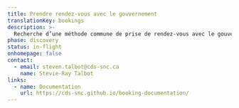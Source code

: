 ```yaml
---
title: Prendre rendez-vous avec le gouvernement
translationKey: bookings
description: >-
  Recherche d’une méthode commune de prise de rendez-vous avec le gouvernement qui permet aux gens d’obtenir l’assistance en personne dont ils ont besoin.
phase: discovery
status: in-flight
onhomepage: false
contact:
  - email: steven.talbot@cds-snc.ca
    name: Stevie-Ray Talbot
links:
  - name: Documentation
    url: https://cds-snc.github.io/booking-documentation/
---
```

